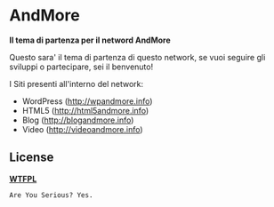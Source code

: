 # AndMore
__Il tema di partenza per il netword AndMore__

Questo sara' il tema di partenza di questo network, se vuoi seguire gli sviluppi o 
partecipare, sei il benvenuto!

I Siti presenti all'interno del network:
* WordPress (http://wpandmore.info)
* HTML5 (http://html5andmore.info)
* Blog (http://blogandmore.info)
* Video (http://videoandmore.info)

## License
__[WTFPL](http://sam.zoy.org/wtfpl/)__

	Are You Serious? Yes.